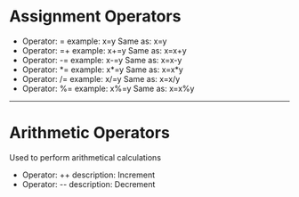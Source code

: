# Assignment Operators

- Operator: = example: x=y Same as: x=y
- Operator: =+ example: x+=y Same as: x=x+y
- Operator: -= example: x-=y Same as: x=x-y
- Operator: \*= example: x\*=y Same as: x=x\*y
- Operator: /= example: x/=y Same as: x=x/y
- Operator: %= example: x%=y Same as: x=x%y

---

# Arithmetic Operators

Used to perform arithmetical calculations

- Operator: ++ description: Increment
- Operator: -- description: Decrement
